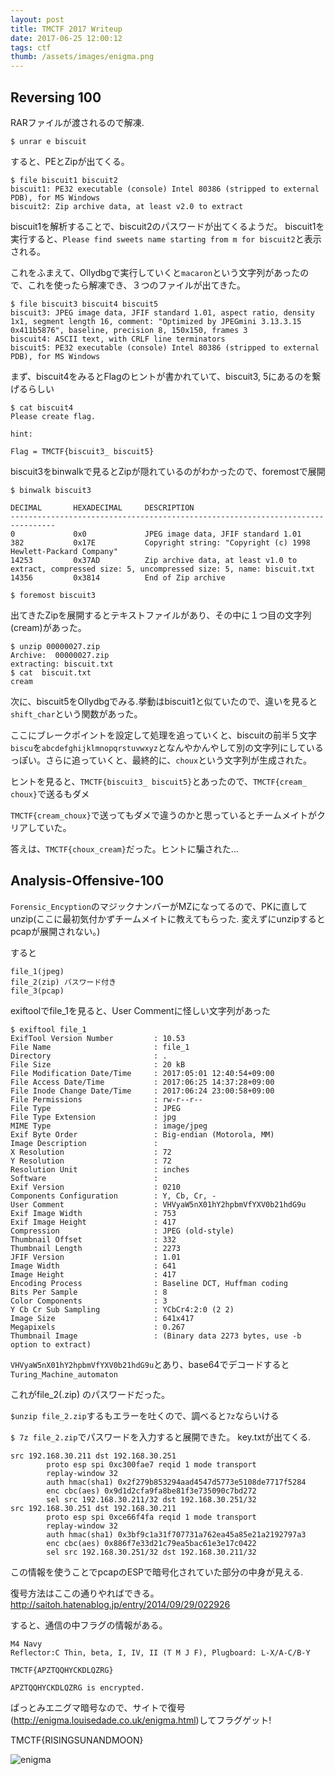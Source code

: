 ```yaml
---
layout: post
title: TMCTF 2017 Writeup
date: 2017-06-25 12:00:12
tags: ctf
thumb: /assets/images/enigma.png
---
```


## Reversing 100
RARファイルが渡されるので解凍.
```
$ unrar e biscuit
```
すると、PEとZipが出てくる。
```
$ file biscuit1 biscuit2
biscuit1: PE32 executable (console) Intel 80386 (stripped to external PDB), for MS Windows
biscuit2: Zip archive data, at least v2.0 to extract
```

biscuit1を解析することで、biscuit2のパスワードが出てくるようだ。
biscuit1を実行すると、`Please find sweets name starting from m for biscuit2`と表示される。

これをふまえて、Ollydbgで実行していくと`macaron`という文字列があったので、これを使ったら解凍でき、３つのファイルが出てきた。
```
$ file biscuit3 biscuit4 biscuit5
biscuit3: JPEG image data, JFIF standard 1.01, aspect ratio, density 1x1, segment length 16, comment: "Optimized by JPEGmini 3.13.3.15 0x411b5876", baseline, precision 8, 150x150, frames 3
biscuit4: ASCII text, with CRLF line terminators
biscuit5: PE32 executable (console) Intel 80386 (stripped to external PDB), for MS Windows
```
まず、biscuit4をみるとFlagのヒントが書かれていて、biscuit3, 5にあるのを繋げるらしい
```
$ cat biscuit4
Please create flag.

hint:

Flag = TMCTF{biscuit3_ biscuit5}
```
biscuit3をbinwalkで見るとZipが隠れているのがわかったので、foremostで展開
```
$ binwalk biscuit3

DECIMAL       HEXADECIMAL     DESCRIPTION
--------------------------------------------------------------------------------
0             0x0             JPEG image data, JFIF standard 1.01
382           0x17E           Copyright string: "Copyright (c) 1998 Hewlett-Packard Company"
14253         0x37AD          Zip archive data, at least v1.0 to extract, compressed size: 5, uncompressed size: 5, name: biscuit.txt
14356         0x3814          End of Zip archive

$ foremost biscuit3
```
出てきたZipを展開するとテキストファイルがあり、その中に１つ目の文字列(cream)があった。
```
$ unzip 00000027.zip
Archive:  00000027.zip
extracting: biscuit.txt
$ cat  biscuit.txt
cream
```

次に、biscuit5をOllydbgでみる.挙動はbiscuit1と似ていたので、違いを見ると`shift_char`という関数があった。

ここにブレークポイントを設定して処理を追っていくと、biscuitの前半５文字`biscu`を`abcdefghijklmnopqrstuvwxyz`となんやかんやして別の文字列にしているっぽい。さらに追っていくと、最終的に、`choux`という文字列が生成された。

ヒントを見ると、`TMCTF{biscuit3_ biscuit5}`とあったので、`TMCTF{cream_ choux}`で送るもダメ

`TMCTF{cream_choux}`で送ってもダメで違うのかと思っているとチームメイトがクリアしていた。

答えは、`TMCTF{choux_cream}`だった。ヒントに騙された...

## Analysis-Offensive-100
`Forensic_Encyption`のマジックナンバーがMZになってるので、PKに直してunzip(ここに最初気付かずチームメイトに教えてもらった. 変えずにunzipするとpcapが展開されない。)

すると
```
file_1(jpeg)
file_2(zip) パスワード付き
file_3(pcap)
```
exiftoolでfile_1を見ると、User Commentに怪しい文字列があった
```
$ exiftool file_1
ExifTool Version Number         : 10.53
File Name                       : file_1
Directory                       : .
File Size                       : 20 kB
File Modification Date/Time     : 2017:05:01 12:40:54+09:00
File Access Date/Time           : 2017:06:25 14:37:28+09:00
File Inode Change Date/Time     : 2017:06:24 23:00:58+09:00
File Permissions                : rw-r--r--
File Type                       : JPEG
File Type Extension             : jpg
MIME Type                       : image/jpeg
Exif Byte Order                 : Big-endian (Motorola, MM)
Image Description               :
X Resolution                    : 72
Y Resolution                    : 72
Resolution Unit                 : inches
Software                        :
Exif Version                    : 0210
Components Configuration        : Y, Cb, Cr, -
User Comment                    : VHVyaW5nX01hY2hpbmVfYXV0b21hdG9u
Exif Image Width                : 753
Exif Image Height               : 417
Compression                     : JPEG (old-style)
Thumbnail Offset                : 332
Thumbnail Length                : 2273
JFIF Version                    : 1.01
Image Width                     : 641
Image Height                    : 417
Encoding Process                : Baseline DCT, Huffman coding
Bits Per Sample                 : 8
Color Components                : 3
Y Cb Cr Sub Sampling            : YCbCr4:2:0 (2 2)
Image Size                      : 641x417
Megapixels                      : 0.267
Thumbnail Image                 : (Binary data 2273 bytes, use -b option to extract)
```
`VHVyaW5nX01hY2hpbmVfYXV0b21hdG9u`とあり、base64でデコードすると`Turing_Machine_automaton`

これがfile_2(.zip) のパスワードだった。

`$unzip file_2.zip`するもエラーを吐くので、調べると`7z`ならいける

`$ 7z file_2.zip`でパスワードを入力すると展開できた。
key.txtが出てくる.
```
src 192.168.30.211 dst 192.168.30.251
        proto esp spi 0xc300fae7 reqid 1 mode transport
        replay-window 32
        auth hmac(sha1) 0x2f279b853294aad4547d5773e5108de7717f5284
        enc cbc(aes) 0x9d1d2cfa9fa8be81f3e735090c7bd272
        sel src 192.168.30.211/32 dst 192.168.30.251/32
src 192.168.30.251 dst 192.168.30.211
        proto esp spi 0xce66f4fa reqid 1 mode transport
        replay-window 32
        auth hmac(sha1) 0x3bf9c1a31f707731a762ea45a85e21a2192797a3
        enc cbc(aes) 0x886f7e33d21c79ea5bac61e3e17c0422
        sel src 192.168.30.251/32 dst 192.168.30.211/32
```
この情報を使うことでpcapのESPで暗号化されていた部分の中身が見える.

復号方法はここの通りやればできる。
http://saitoh.hatenablog.jp/entry/2014/09/29/022926

すると、通信の中フラグの情報がある。
```
M4 Navy
Reflector:C Thin, beta, I, IV, II (T M J F), Plugboard: L-X/A-C/B-Y

TMCTF{APZTQQHYCKDLQZRG}

APZTQQHYCKDLQZRG is encrypted.
```
ぱっとみエニグマ暗号なので、サイトで復号(http://enigma.louisedade.co.uk/enigma.html)してフラグゲット!

TMCTF{RISINGSUNANDMOON}

![enigma](https://kobadlve.github.io/assets/images/enigma.png)
